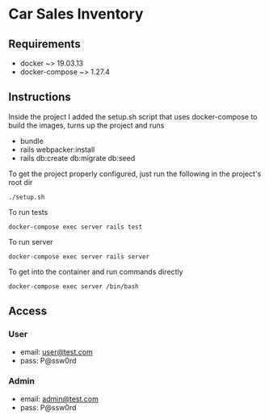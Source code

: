 # Car Sales Inventory

## Requirements
* docker ~> 19.03.13
* docker-compose ~> 1.27.4

## Instructions
Inside the project I added the setup.sh script that uses docker-compose to build the images, turns up the project and runs
* bundle
* rails webpacker:install
* rails db:create db:migrate db:seed

To get the project properly configured, just run the following in the project's root dir
```
./setup.sh
```

To run tests
```
docker-compose exec server rails test
```

To run server
```
docker-compose exec server rails server
```

To get into the container and run commands directly
```
docker-compose exec server /bin/bash
```

## Access
### User
- email: user@test.com
- pass: P@ssw0rd
### Admin
- email: admin@test.com
- pass: P@ssw0rd
